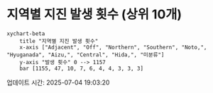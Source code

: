 # 지역별 지진 발생 횟수 (상위 10개)

```mermaid
xychart-beta
    title "지역별 지진 발생 횟수"
    x-axis ["Adjacent", "Off", "Northern", "Southern", "Noto,", "Hyuganada", "Aizu,", "Central", "Hida,", "미분류"]
    y-axis "발생 횟수" 0 --> 1157
    bar [1155, 47, 10, 7, 6, 4, 4, 3, 3, 3]
```

업데이트 시간: 2025-07-04 19:03:20
